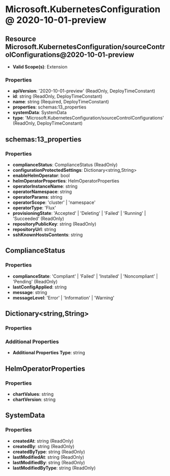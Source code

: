 # Microsoft.KubernetesConfiguration @ 2020-10-01-preview

## Resource Microsoft.KubernetesConfiguration/sourceControlConfigurations@2020-10-01-preview
* **Valid Scope(s)**: Extension
### Properties
* **apiVersion**: '2020-10-01-preview' (ReadOnly, DeployTimeConstant)
* **id**: string (ReadOnly, DeployTimeConstant)
* **name**: string (Required, DeployTimeConstant)
* **properties**: schemas:13_properties
* **systemData**: SystemData
* **type**: 'Microsoft.KubernetesConfiguration/sourceControlConfigurations' (ReadOnly, DeployTimeConstant)

## schemas:13_properties
### Properties
* **complianceStatus**: ComplianceStatus (ReadOnly)
* **configurationProtectedSettings**: Dictionary<string,String>
* **enableHelmOperator**: bool
* **helmOperatorProperties**: HelmOperatorProperties
* **operatorInstanceName**: string
* **operatorNamespace**: string
* **operatorParams**: string
* **operatorScope**: 'cluster' | 'namespace'
* **operatorType**: 'Flux'
* **provisioningState**: 'Accepted' | 'Deleting' | 'Failed' | 'Running' | 'Succeeded' (ReadOnly)
* **repositoryPublicKey**: string (ReadOnly)
* **repositoryUrl**: string
* **sshKnownHostsContents**: string

## ComplianceStatus
### Properties
* **complianceState**: 'Compliant' | 'Failed' | 'Installed' | 'Noncompliant' | 'Pending' (ReadOnly)
* **lastConfigApplied**: string
* **message**: string
* **messageLevel**: 'Error' | 'Information' | 'Warning'

## Dictionary<string,String>
### Properties
### Additional Properties
* **Additional Properties Type**: string

## HelmOperatorProperties
### Properties
* **chartValues**: string
* **chartVersion**: string

## SystemData
### Properties
* **createdAt**: string (ReadOnly)
* **createdBy**: string (ReadOnly)
* **createdByType**: string (ReadOnly)
* **lastModifiedAt**: string (ReadOnly)
* **lastModifiedBy**: string (ReadOnly)
* **lastModifiedByType**: string (ReadOnly)

